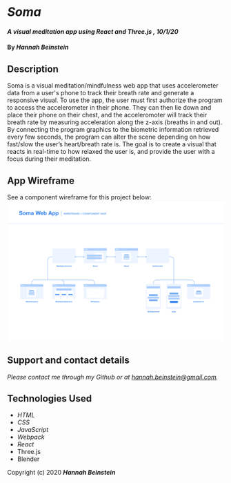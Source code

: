 # _Soma_

#### _A visual meditation app using React and Three.js , 10/1/20_

#### By _**Hannah Beinstein**_

## Description
Soma is a visual meditation/mindfulness web app that uses accelerometer data from a user's phone to track their breath rate and generate a responsive visual. To use the app, the user must first authorize the program to access the accelerometer in their phone. They can then lie down and place their phone on their chest, and the acceleromoter will track their breath rate by measuring acceleration along the z-axis (breaths in and out). By connecting the program graphics to the biometric information retrieved every few seconds, the program can alter the scene depending on how fast/slow the user’s heart/breath rate is. The goal is to create a visual that reacts in real-time to how relaxed the user is, and provide the user with a focus during their meditation.

## App Wireframe
See a component wireframe for this project below:
![Project Wireframe](./src/assets/img/wireframe.png)

## Support and contact details

_Please contact me through my Github or at hannah.beinstein@gmail.com._

## Technologies Used
 
* _HTML_
* _CSS_
* _JavaScript_
* _Webpack_  
* _React_
* Three.js
* Blender

Copyright (c) 2020 **_Hannah Beinstein_**
